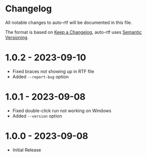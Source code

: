 # Changelog <!-- omit in toc -->
All notable changes to auto-rtf will be documented in this file.

The format is based on [Keep a Changelog](https://keepachangelog.com/en/1.0.0/),
auto-rtf uses [Semantic Versioning](https://semver.org/spec/v2.0.0.html).

# 1.0.2 - 2023-09-10
- Fixed braces not showing up in RTF file
- Added `--report-bug` option

# 1.0.1 - 2023-09-08
- Fixed double-click run not working on Windows
- Added `--version` option

# 1.0.0 - 2023-09-08
- Initial Release

